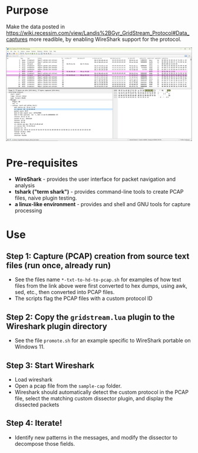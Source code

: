 # Purpose
Make the data posted in https://wiki.recessim.com/view/Landis%2BGyr_GridStream_Protocol#Data_captures
more readible, by enabling WireShark support for the protocol.

![Example of a capture](docs/Screenshot%202024-05-03%20172003.png)

# Pre-requisites
- **WireShark** - provides the user interface for packet navigation and analysis
- **tshark ("term shark")** - provides command-line tools to create PCAP files, naive plugin testing.
- **a linux-like environment** - provides and shell and GNU tools for capture processing

# Use
## Step 1:  Capture (PCAP) creation from source text files (run once, already run)
- See the files name `*-txt-to-hd-to-pcap.sh` for examples of how text files from the link above were first converted to hex dumps, using awk, sed, etc., then converted into PCAP files.
- The scripts flag the PCAP files with a custom protocol ID

## Step 2: Copy the `gridstream.lua` plugin to the Wireshark plugin directory
- See the file `promote.sh` for an example specific to WireShark portable on Windows 11.

## Step 3: Start Wireshark
- Load wireshark
- Open a pcap file from the `sample-cap` folder.
- Wireshark should automatically detect the custom protocol in the PCAP file, select the matching custom dissector plugin, and display the dissected packets

## Step 4: Iterate!
- Identify new patterns in the messages, and modify the dissector to decompose those fields.



